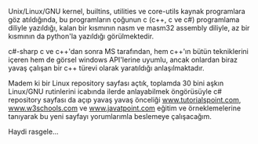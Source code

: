 Unix/Linux/GNU kernel, builtins, utilities ve core-utils kaynak programlara göz atıldığında, bu programların çoğunun c (c++, c ve c#) programlama diliyle yazıldığı, kalan bir kısmının nasm ve masm32 assembly diliyle, az bir kısmının da python'la yazıldığı görülmektedir.

c#-sharp c ve c++'dan sonra MS tarafından, hem c++'ın bütün tekniklerini içeren hem de görsel windows API'lerine uyumlu, ancak onlardan biraz yavaş çalışan bir c++ türevi olarak yaratıldığı anlaşılmaktadır.

Madem ki bir Linux repository sayfası açtık, toplamda 30 bini aşkın Linux/GNU rutinlerini icabında ilerde anlayabilmek öngörüsüyle c# repository sayfası da açıp yavaş yavaş önceliği www.tutorialspoint.com, www.w3schools.com ve www.javatpoint.com  eğitim ve örneklemelerine tanıyarak bu yeni sayfayı yorumlarımla beslemeye çalışacağım.

Haydi rasgele...



